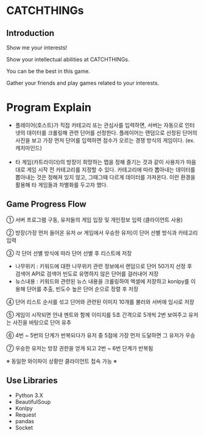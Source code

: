 # CATCHTHINGs

## Introduction

Show me your interests!

Show your intellectual abilities at CATCHTHINGs.

You can be the best in this game.

Gather your friends and play games related to your interests.


# Program Explain

- 플레이어(호스트)가 직접 카테고리 또는 관심사를 입력하면, 서버는 자동으로 인터넷의 데이터를 크롤링해 관련 단어를 선정한다. 
플레이어는 랜덤으로 선정된 단어의 사진을 보고 가장 먼저 단어를 입력하면 점수가 오르는 경쟁 방식의 게임이다. (ex. 캐치마인드) <br><br>
- 타 게임(카트라이더)의 방장이 희망하는 맵을 정해 즐기는 것과 같이 사용자가 마음대로 게임 시작 전 카테고리를 지정할 수 있다. 
카테고리에 따라 뽑아내는 데이터를 뽑아내는 것은 정해져 있지 않고, 그때그때 다르게 데이터를 가져온다.
이런 환경을 활용해 타 게임들과 차별화를 두고자 했다.


## Game Progress Flow

① 서버 프로그램 구동, 유저들의 게임 입장 및 개인정보 입력 (클라이언트 사용) <br>

② 방장(가장 먼저 들어온 유저 or 게임에서 우승한 유저)이 단어 선별 방식과 카테고리 입력 <br>

③ 각 단어 선별 방식에 따라 단어 선별 후 리스트에 저장<br>
 - 나무위키 : 키워드에 대한 나무위키 관련 정보에서 랜덤으로 단어 50가지 선정 후 검색어 API로 검색어 빈도로 유명하지 않은 단어를 걸러내어 저장<br>
 - 뉴스내용 : 키워드와 관련된 뉴스 내용을 크롤링하여 엑셀에 저장하고 konlpy를 이용해 단어를 추출, 빈도수 높은 단어 순으로 정렬 후 저장 <br>
 
④ 단어 리스트 순서를 섞고 단어와 관련된 이미지 10개를 불러와 서버에 임시로 저장 <br>

⑤ 게임이 시작되면 안내 멘트와 함께 이미지를 5초 간격으로 5개씩 2번 보여주고 유저는 사진을 바탕으로 단어 유추 <br>

⑥ 4번 ~ 5번의 단계가 반복되다가 유저 중 5점에 가장 먼저 도달하면 그 유저가 우승 <br>

⑦ 우승한 유저는 방장 권한을 얻게 되고 2번 ~ 6번 단계가 반복됨 <br>

※ 동일한 와이파이 상황만 클라이언트 접속 가능 ※



## Use Libraries
- Python 3.X
- BeautifulSoup
- Konlpy
- Request
- pandas
- Socket
